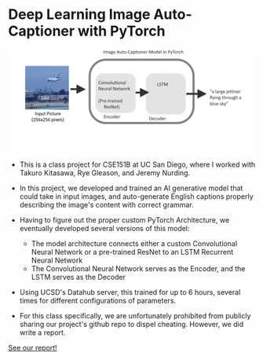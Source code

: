 # Deep Learning Image Auto-Captioner with PyTorch


![](/images/images_cse151b/image_autocaptioner.png)

* This is a class project for CSE151B at UC San Diego, where I worked with Takuro Kitasawa, Rye Gleason, and Jeremy Nurding.
* In this project, we developed and trained an AI generative model that could take in input images, and auto-generate English captions properly describing the image's content with correct grammar.
* Having to figure out the proper custom PyTorch Architecture, we eventually developed several versions of this model:
    * The model architecture connects either a custom Convolutional Neural Network or a pre-trained ResNet to an LSTM Recurrent Neural Network
    * The Convolutional Neural Network serves as the Encoder, and the LSTM serves as the Decoder
* Using UCSD's Datahub server, this trained for up to 6 hours, several times for different configurations of parameters.

* For this class specifically, we are unfortunately prohibited from publicly sharing our project's github repo to dispel cheating. However, we did write a report.

[See our report!](/images/images_cse151b/cse151b_report.pdf)
